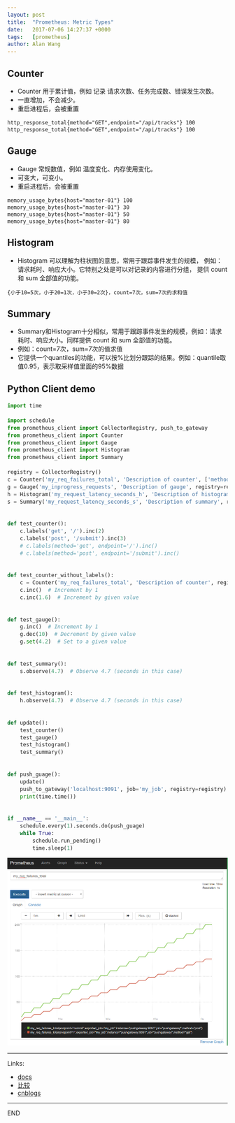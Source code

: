 ```yaml
---
layout: post
title:  "Prometheus: Metric Types"
date:   2017-07-06 14:27:37 +0000
tags:   [prometheus]
author: Alan Wang
---
```

## Counter
- Counter 用于累计值，例如 记录 请求次数、任务完成数、错误发生次数。
- 一直增加，不会减少。
- 重启进程后，会被重置

```shell
http_response_total{method="GET",endpoint="/api/tracks"} 100
http_response_total{method="GET",endpoint="/api/tracks"} 100
```

## Gauge
- Gauge 常规数值，例如 温度变化、内存使用变化。
- 可变大，可变小。
- 重启进程后，会被重置

```shell
memory_usage_bytes{host="master-01"} 100
memory_usage_bytes{host="master-01"} 30
memory_usage_bytes{host="master-01"} 50
memory_usage_bytes{host="master-01"} 80
```

## Histogram

- Histogram 可以理解为柱状图的意思，常用于跟踪事件发生的规模，
例如：请求耗时、响应大小。它特别之处是可以对记录的内容进行分组，
提供 count 和 sum 全部值的功能。

```shell
{小于10=5次，小于20=1次，小于30=2次}，count=7次，sum=7次的求和值
```

## Summary

- Summary和Histogram十分相似，常用于跟踪事件发生的规模，例如：请求耗时、响应大小。同样提供 count 和 sum 全部值的功能。
- 例如：count=7次，sum=7次的值求值
- 它提供一个quantiles的功能，可以按%比划分跟踪的结果。例如：quantile取值0.95，表示取采样值里面的95%数据


## Python Client demo
```python
import time

import schedule
from prometheus_client import CollectorRegistry, push_to_gateway
from prometheus_client import Counter
from prometheus_client import Gauge
from prometheus_client import Histogram
from prometheus_client import Summary

registry = CollectorRegistry()
c = Counter('my_req_failures_total', 'Description of counter', ['method', 'endpoint'], registry=registry)
g = Gauge('my_inprogress_requests', 'Description of gauge', registry=registry)
h = Histogram('my_request_latency_seconds_h', 'Description of histogram', registry=registry)
s = Summary('my_request_latency_seconds_s', 'Description of summary', registry=registry)


def test_counter():
    c.labels('get', '/').inc(2)
    c.labels('post', '/submit').inc(3)
    # c.labels(method='get', endpoint='/').inc()
    # c.labels(method='post', endpoint='/submit').inc()


def test_counter_without_labels():
    c = Counter('my_req_failures_total', 'Description of counter', registry=registry)
    c.inc()  # Increment by 1
    c.inc(1.6)  # Increment by given value


def test_gauge():
    g.inc()  # Increment by 1
    g.dec(10)  # Decrement by given value
    g.set(4.2)  # Set to a given value


def test_summary():
    s.observe(4.7)  # Observe 4.7 (seconds in this case)


def test_histogram():
    h.observe(4.7)  # Observe 4.7 (seconds in this case)


def update():
    test_counter()
    test_gauge()
    test_histogram()
    test_summary()


def push_guage():
    update()
    push_to_gateway('localhost:9091', job='my_job', registry=registry)
    print(time.time())


if __name__ == '__main__':
    schedule.every(1).seconds.do(push_guage)
    while True:
        schedule.run_pending()
        time.sleep(1)
```

![](/assets/images/prometheus-metric-types/count-with-labels.png)

---

Links:
- [docs](https://prometheus.io/docs/concepts/metric_types/)
- [比较]('https://prometheus.io/docs/practices/instrumentation/#counter-vs.-gauge,-summary-vs.-histogram')
- [cnblogs](http://www.cnblogs.com/vovlie/p/Prometheus_CONCEPTS.html)

---
END
